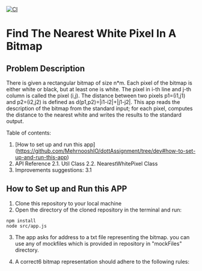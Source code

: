 [![CI](https://github.com/MehrnooshIO/dottAssignment/actions/workflows/actions.yml/badge.svg?branch=dev)](https://github.com/MehrnooshIO/dottAssignment/actions/workflows/actions.yml)
# Find The Nearest White Pixel In A Bitmap

## Problem Description

There is given a rectangular bitmap of size n*m. Each pixel of the bitmap is either white or black, but at least one is white. The pixel in i-th line and j-th column is called the pixel (i,j). The distance between two pixels p1=(i1,j1) and p2=(i2,j2) is defined as d(p1,p2)=|i1-i2|+|j1-j2|.
This app reads the description of the bitmap from the standard input;
for each pixel, computes the distance to the nearest white and writes the results to the standard output.

Table of contents:

 1. [How to set up and run this app] (https://github.com/MehrnooshIO/dottAssignment/tree/dev#how-to-set-up-and-run-this-app)
 2. API Reference
 2.1. Util Class
 2.2. NearestWhitePixel Class
 3. Improvements suggestions: 
 3.1 

## How to Set up and Run this APP

1.  Clone this repository to your local machine
2.  Open the directory of the cloned repository in the terminal and run:

```plaintext
npm install
node src/app.js
```
3.  The app asks for address to a txt file representing the bitmap. you can use any of mockfiles which is provided in repository in "mockFiles" directory.

4. A correct6 bitmap representation should adhere to the following rules:
